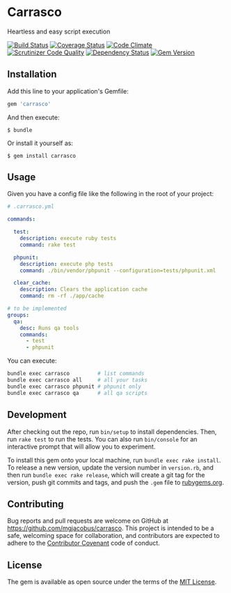 # Carrasco

Heartless and easy script execution

[![Build Status](https://travis-ci.org/mjacobus/carrasco.svg)](https://travis-ci.org/mjacobus/carrasco)
[![Coverage Status](https://coveralls.io/repos/mjacobus/carrasco/badge.svg?branch=master&service=github)](https://coveralls.io/github/mjacobus/carrasco?branch=master)
[![Code Climate](https://codeclimate.com/github/mjacobus/carrasco/badges/gpa.svg)](https://codeclimate.com/github/mjacobus/carrasco)
[![Scrutinizer Code Quality](https://scrutinizer-ci.com/g/mjacobus/carrasco/badges/quality-score.png?b=master)](https://scrutinizer-ci.com/g/mjacobus/carrasco/?branch=master)
[![Dependency Status](https://gemnasium.com/mjacobus/carrasco.svg)](https://gemnasium.com/mjacobus/carrasco)
[![Gem Version](https://badge.fury.io/rb/carrasco.svg)](https://badge.fury.io/rb/carrasco)

## Installation

Add this line to your application's Gemfile:

```ruby
gem 'carrasco'
```

And then execute:

    $ bundle

Or install it yourself as:

    $ gem install carrasco

## Usage

Given you have a config file like the following in the root of your project:

```yaml
# .carrasco.yml

commands:

  test:
    description: execute ruby tests
    command: rake test

  phpunit:
    description: execute php tests
    command: ./bin/vendor/phpunit --configuration=tests/phpunit.xml

  clear_cache:
    description: Clears the application cache
    command: rm -rf ./app/cache

# to be implemented
groups:
  qa:
    desc: Runs qa tools
    commands:
      - test
      - phpunit
```

You can execute:

```bash
bundle exec carrasco         # list commands
bundle exec carrasco all     # all your tasks
bundle exec carrasco phpunit # phpunit only
bundle exec carrasco qa      # all qa scripts
```

## Development

After checking out the repo, run `bin/setup` to install dependencies. Then, run `rake test` to run the tests. You can also run `bin/console` for an interactive prompt that will allow you to experiment.

To install this gem onto your local machine, run `bundle exec rake install`. To release a new version, update the version number in `version.rb`, and then run `bundle exec rake release`, which will create a git tag for the version, push git commits and tags, and push the `.gem` file to [rubygems.org](https://rubygems.org).

## Contributing

Bug reports and pull requests are welcome on GitHub at https://github.com/mgjacobus/carrasco. This project is intended to be a safe, welcoming space for collaboration, and contributors are expected to adhere to the [Contributor Covenant](contributor-covenant.org) code of conduct.


## License

The gem is available as open source under the terms of the [MIT License](http://opensource.org/licenses/MIT).


